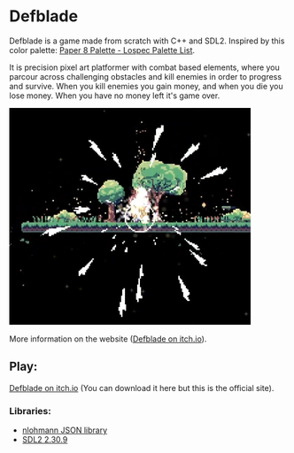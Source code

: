 # Defblade

Defblade is a game made from scratch with C++ and SDL2. Inspired by this color palette: [Paper 8 Palette - Lospec Palette List](https://lospec.com/palette-list/paper-8).

It is precision pixel art platformer with combat based elements, where you parcour across challenging obstacles and kill enemies in order to progress and survive. When you kill enemies you gain money, and when you die you lose money. When you have no money left it's game over. 

![Screenshot of death explosion from Defblade gameplay](https://github.com/snej55/paper-world/blob/main/media/screenshot.png)

More information on the website ([Defblade on itch.io](https://snej55.itch.io/defblade)).

## Play:

[Defblade on itch.io](https://snej55.itch.io/defblade) (You can download it here but this is the official site).

### Libraries:

 - [nlohmann JSON library](https://github.com/nlohmann/json)
 - [SDL2 2.30.9](https://libsdl.org/)
